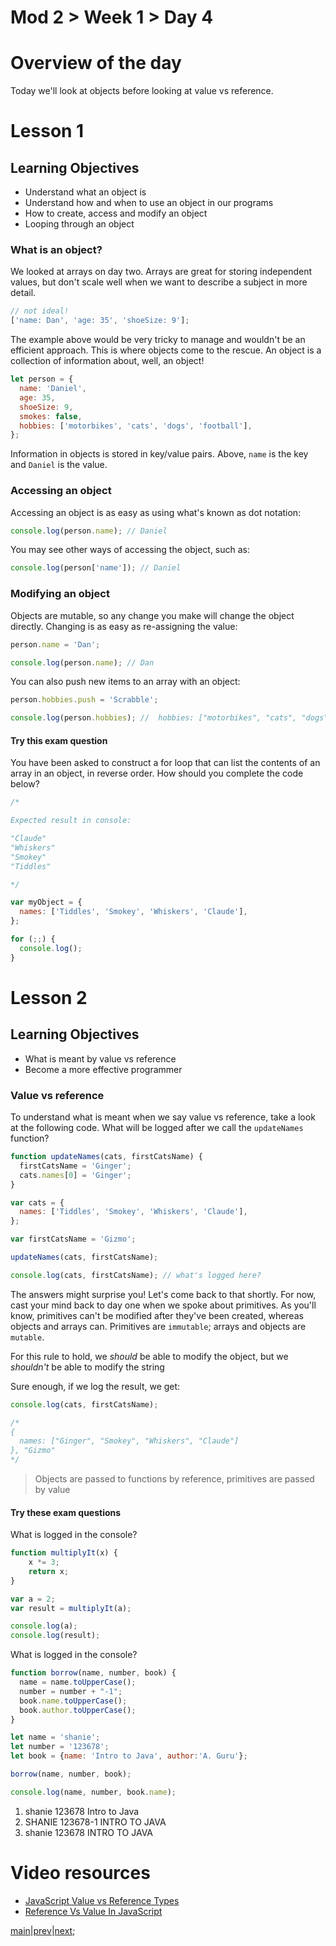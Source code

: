 # Mod 2 > Week 1 > Day 4

# Overview of the day

Today we'll look at objects before looking at value vs reference.

# Lesson 1

## Learning Objectives

- Understand what an object is
- Understand how and when to use an object in our programs
- How to create, access and modify an object
- Looping through an object

### What is an object?

We looked at arrays on day two. Arrays are great for storing independent values, but don't scale well when we want to describe a subject in more detail.

```javascript
// not ideal!
['name: Dan', 'age: 35', 'shoeSize: 9'];
```

The example above would be very tricky to manage and wouldn't be an efficient approach. This is where objects come to the rescue. An object is a collection of information about, well, an object!

```javascript
let person = {
  name: 'Daniel',
  age: 35,
  shoeSize: 9,
  smokes: false,
  hobbies: ['motorbikes', 'cats', 'dogs', 'football'],
};
```

Information in objects is stored in key/value pairs. Above, `name` is the key and `Daniel` is the value.

### Accessing an object

Accessing an object is as easy as using what's known as dot notation:

```javascript
console.log(person.name); // Daniel
```

You may see other ways of accessing the object, such as:

```javascript
console.log(person['name']); // Daniel
```

### Modifying an object

Objects are mutable, so any change you make will change the object directly. Changing is as easy as re-assigning the value:

```javascript
person.name = 'Dan';

console.log(person.name); // Dan
```

You can also push new items to an array with an object:

```javascript
person.hobbies.push = 'Scrabble';

console.log(person.hobbies); //  hobbies: ["motorbikes", "cats", "dogs", "football", "Scrabble"]
```

#### Try this exam question

You have been asked to construct a for loop that can list the contents of an array in an object, in reverse order. How should you complete the code below?

```javascript
/* 

Expected result in console:

"Claude"
"Whiskers"
"Smokey"
"Tiddles"

*/

var myObject = {
  names: ['Tiddles', 'Smokey', 'Whiskers', 'Claude'],
};

for (;;) {
  console.log();
}
```

# Lesson 2

## Learning Objectives

- What is meant by value vs reference
- Become a more effective programmer

### Value vs reference

To understand what is meant when we say value vs reference, take a look at the following code. What will be logged after we call the `updateNames` function?

```javascript
function updateNames(cats, firstCatsName) {
  firstCatsName = 'Ginger';
  cats.names[0] = 'Ginger';
}

var cats = {
  names: ['Tiddles', 'Smokey', 'Whiskers', 'Claude'],
};

var firstCatsName = 'Gizmo';

updateNames(cats, firstCatsName);

console.log(cats, firstCatsName); // what's logged here?
```

The answers might surprise you! Let's come back to that shortly. For now, cast your mind back to day one when we spoke about primitives. As you'll know, primitives can't be modified after they've been created, whereas objects and arrays can. Primitives are `immutable`; arrays and objects are `mutable`.

For this rule to hold, we _should_ be able to modify the object, but we _shouldn't_ be able to modify the string

Sure enough, if we log the result, we get:

```javascript
console.log(cats, firstCatsName);

/*
{
  names: ["Ginger", "Smokey", "Whiskers", "Claude"]
}, "Gizmo"
*/
```

> Objects are passed to functions by reference, primitives are passed by value

#### Try these exam questions

What is logged in the console?

```javascript
function multiplyIt(x) {
    x *= 3;
    return x;
}

var a = 2;
var result = multiplyIt(a);

console.log(a); 
console.log(result); 
```

What is logged in the console?

```javascript
function borrow(name, number, book) {
  name = name.toUpperCase();
  number = number + "-1";
  book.name.toUpperCase();
  book.author.toUpperCase();
}

let name = 'shanie';
let number = '123678';
let book = {name: 'Intro to Java', author:'A. Guru'};

borrow(name, number, book);

console.log(name, number, book.name);
```

1. shanie 123678 Intro to Java
2. SHANIE 123678-1 INTRO TO JAVA
3. shanie 123678 INTRO TO JAVA

# Video resources
* [JavaScript Value vs Reference Types](https://www.youtube.com/watch?v=fD0t_DKREbE)
* [Reference Vs Value In JavaScript](https://www.youtube.com/watch?v=-hBJz2PPIVE)

[main](/swe)|[prev](/swe/mod2/wk1/day3.html)|[next](/swe/mod2/wk1/day5.html);
